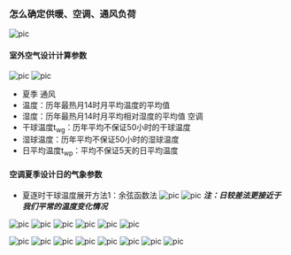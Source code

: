 ### 怎么确定供暖、空调、通风负荷
![pic](./pic/1.png)

#### 室外空气设计计算参数
![pic](./pic/2.png)
![pic](./pic/3.png)
* 夏季
通风
* 温度：历年最热月14时月平均温度的平均值
* 湿度：历年最热月14时月平均相对湿度的平均值
空调
* 干球温度t<sub>wg</sub>：历年平均不保证50小时的干球温度
* 湿球温度：历年平均不保证50小时的湿球温度
* 日平均温度t<sub>wp</sub>：平均不保证5天的日平均温度

#### 空调夏季设计日的气象参数
* 夏逐时干球温度展开方法1：余弦函数法
![pic](./pic/100.png)
![pic](./pic/4.png)
***注：日较差法更接近于我们平常的温度变化情况***

![pic](./pic/5.png)
![pic](./pic/6.png)
![pic](./pic/7.png)
![pic](./pic/8.png)
![pic](./pic/9.png)
![pic](./pic/10.png)

![pic](./pic/11.png)
![pic](./pic/12.png)
![pic](./pic/13.png)
![pic](./pic/14.png)
![pic](./pic/15.png)
![pic](./pic/16.png)
![pic](./pic/17.png)
![pic](./pic/18.png)